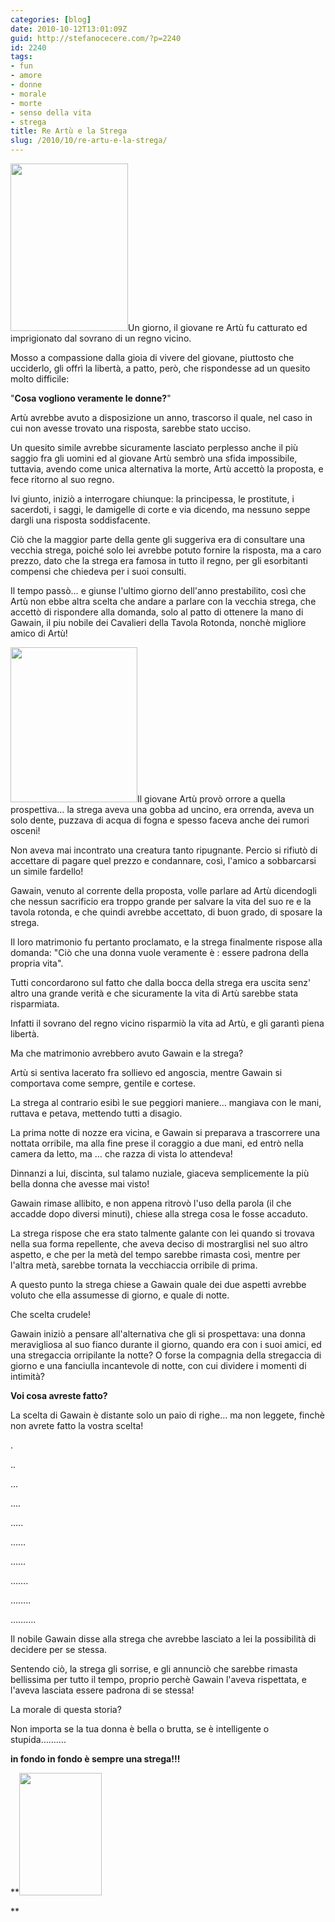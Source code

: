 ```yaml
---
categories: [blog]
date: 2010-10-12T13:01:09Z
guid: http://stefanocecere.com/?p=2240
id: 2240
tags:
- fun
- amore
- donne
- morale
- morte
- senso della vita
- strega
title: Re Artù e la Strega
slug: /2010/10/re-artu-e-la-strega/
---
```


<img class="alignleft size-full wp-image-2245" title="re-artù" src="http://stefanocecere.com/wp-content/uploads/sites/3/2010/10/re-artù.jpeg" alt="" width="188" height="268" />Un giorno, il giovane re Artù fu catturato ed imprigionato dal sovrano di un regno vicino.

Mosso a compassione dalla gioia di vivere del giovane, piuttosto che ucciderlo, gli offrì la libertà, a patto, però, che rispondesse ad un quesito molto difficile:
  
"**Cosa vogliono veramente le donne?**"

Artù avrebbe avuto a disposizione un anno, trascorso il quale, nel caso in cui non avesse trovato una risposta, sarebbe stato ucciso.

Un quesito simile avrebbe sicuramente lasciato perplesso anche il più saggio fra gli uomini ed al giovane Artù sembrò una sfida impossibile, tuttavia, avendo come unica alternativa la morte, Artù accettò la proposta, e fece ritorno al suo regno.

Ivi giunto, iniziò a interrogare chiunque: la principessa, le prostitute, i sacerdoti, i saggi, le damigelle di corte e via dicendo, ma nessuno seppe dargli una risposta soddisfacente.

Ciò che la maggior parte della gente gli suggeriva era di consultare una vecchia strega, poiché solo lei avrebbe potuto fornire la risposta, ma a caro prezzo, dato che la strega era famosa in tutto il regno, per gli esorbitanti compensi che chiedeva per i suoi consulti.

Il tempo passò… e giunse l'ultimo giorno dell'anno prestabilito, così che Artù non ebbe altra scelta che andare a parlare con la vecchia strega, che accettò di rispondere alla domanda, solo al patto di ottenere la mano di Gawain, il piu nobile dei Cavalieri della Tavola Rotonda, nonchè migliore amico di Artù!

<img class="alignright size-full wp-image-2246" title="strega" src="http://stefanocecere.com/wp-content/uploads/sites/3/2010/10/strega.jpeg" alt="" width="203" height="248" />Il giovane Artù provò orrore a quella prospettiva… la strega aveva una gobba ad uncino, era orrenda, aveva un solo dente, puzzava di acqua di fogna e spesso faceva anche dei rumori osceni!

Non aveva mai incontrato una creatura tanto ripugnante. Percio si rifiutò di accettare di pagare quel prezzo e condannare, così, l'amico a sobbarcarsi un simile fardello!

Gawain, venuto al corrente della proposta, volle parlare ad Artù dicendogli che nessun sacrificio era troppo grande per salvare la vita del suo re e la tavola rotonda, e che quindi avrebbe accettato, di buon grado, di sposare la strega.

Il loro matrimonio fu pertanto proclamato, e la strega finalmente rispose alla domanda: "Ciò che una donna vuole veramente è : essere padrona della propria vita".

Tutti concordarono sul fatto che dalla bocca della strega era uscita senz' altro una grande verità e che sicuramente la vita di Artù sarebbe stata risparmiata.

Infatti il sovrano del regno vicino risparmiò la vita ad Artù, e gli garantì piena libertà.

Ma che matrimonio avrebbero avuto Gawain e la strega?
  
Artù si sentiva lacerato fra sollievo ed angoscia, mentre Gawain si comportava come sempre, gentile e cortese.

La strega al contrario esibì le sue peggiori maniere… mangiava con le mani, ruttava e petava, mettendo tutti a disagio.

La prima notte di nozze era vicina, e Gawain si preparava a trascorrere una nottata orribile, ma alla fine prese il coraggio a due mani, ed entrò nella camera da letto, ma … che razza di vista lo attendeva!

Dinnanzi a lui, discinta, sul talamo nuziale, giaceva semplicemente la più bella donna che avesse mai visto!

Gawain rimase allibito, e non appena ritrovò l'uso della parola (il che accadde dopo diversi minuti), chiese alla strega cosa le fosse accaduto.

La strega rispose che era stato talmente galante con lei quando si trovava nella sua forma repellente, che aveva deciso di mostrarglisi nel suo altro aspetto, e che per la metà del tempo sarebbe rimasta così, mentre per l'altra metà, sarebbe tornata la vecchiaccia orribile di prima.

A questo punto la strega chiese a Gawain quale dei due aspetti avrebbe voluto che ella assumesse di giorno, e quale di notte.

Che scelta crudele!

Gawain iniziò a pensare all'alternativa che gli si prospettava: una donna meravigliosa al suo fianco durante il giorno, quando era con i suoi amici, ed una stregaccia orripilante la notte? O forse la compagnia della stregaccia di giorno e una fanciulla incantevole di notte, con cui dividere i momenti di intimità?

**Voi cosa avreste fatto?**

La scelta di Gawain è distante solo un paio di righe… ma non leggete, finchè non avrete fatto la vostra scelta!

.

..

…

….

…..

……

……

…….

……..

……….

Il nobile Gawain disse alla strega che avrebbe lasciato a lei la possibilità di decidere per se stessa.

Sentendo ciò, la strega gli sorrise, e gli annunciò che sarebbe rimasta bellissima per tutto il tempo, proprio perchè Gawain l'aveva rispettata, e l'aveva lasciata essere padrona di se stessa!

La morale di questa storia?

Non importa se la tua donna è bella o brutta, se è intelligente o stupida……….
  
 **in fondo in fondo è sempre una strega!!!**

**<img class="aligncenter size-full wp-image-2248" title="streghetta" src="http://stefanocecere.com/wp-content/uploads/sites/3/2010/10/streghetta.jpeg" alt="" width="132" height="196" />
  
**